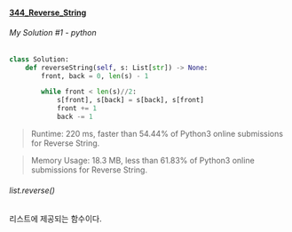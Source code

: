 #### [344_Reverse_String](https://leetcode.com/problems/reverse-string/)


###### My Solution #1 - python
```python
class Solution:
    def reverseString(self, s: List[str]) -> None:
        front, back = 0, len(s) - 1

        while front < len(s)//2:
            s[front], s[back] = s[back], s[front]
            front += 1
            back -= 1
```
>Runtime: 220 ms, faster than 54.44% of Python3 online submissions for Reverse String.

> Memory Usage: 18.3 MB, less than 61.83% of Python3 online submissions for Reverse String.


###### list.reverse()
리스트에 제공되는 함수이다.